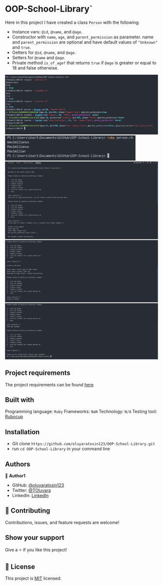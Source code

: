 # OOP-School-Library`
Here in this project I have created a class `Person` with the following:
- Instance vars: `@id`, `@name`, and `@age`.
- Constructor with `name`, `age`, and `parent_permission` as parameter. name and `parent_permission` are optional and have default values of `"Unknown"` and `true`.
- Getters for `@id`, `@name`, and `@age`.
- Setters for `@name` and `@age`.
- Private method `is_of_age?` that returns `true` if `@age` is greater or equal to 18 and false otherwise.

![](./assets/schoolLibrary.PNG)
![](./assets//DecoratorClass.PNG)
![](./assets/entery1.PNG)
![](./assets/entery2.PNG)
![](./assets/entery3.PNG)

## Project requirements
The project requirements can be found [here](https://github.com/microverseinc/curriculum-ruby/blob/main/oop/school_library_people.md)

## Built with
Programming language: `Ruby`
Frameworks: `NaN`
Technology: `N/A`
Testing tool: [Rubocup](https://rubocop.org/)

## Installation
- Git clone `https://github.com/oluyaratosin123/OOP-School-Library.git`
- run `cd OOP-School-Library` in your command line

## Authors

👤 **Author1**

- GitHub: [@oluyaratosin123](https://github.com/oluyaratosin123)
- Twitter: [@TOluyara](https://twitter.com/TOluyara)
- LinkedIn: [LinkedIn](https://www.linkedin.com/in/edward-oluyara/)

## 🤝 Contributing

Contributions, issues, and feature requests are welcome!


## Show your support

Give a ⭐️ if you like this project!

## 📝 License

This project is [MIT](./MIT.md) licensed.
